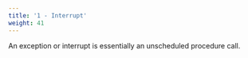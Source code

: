 ```yaml
---
title: '1 - Interrupt'
weight: 41
---
```




An exception or interrupt is essentially an unscheduled procedure call.